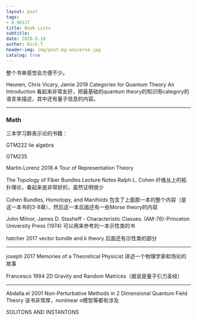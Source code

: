 ```yaml
---
layout: post
tags: 
- 0.98137
title: Book Lists
subtitle: 
date: 2020.9.18
author: Rick.T
header-img: img/post-bg-universe.jpg
catalog: true
---
```


整个书单感觉会方便不少。

Heunen, Chris Vicary, Jamie 2019 Categories for Quantum Theory An Introduction 看起来非常友好，把最基础的quantum theory的知识用category的语言来描述，其中还有量子信息的内容。

---

### Math

三本学习群表示论的书籍：

GTM222 lie algebra

GTM235

Martin Lorenz 2018 A Tour of Representation Theory

The Topology of Fiber Bundles Lecture Notes Ralph L. Cohen 纤维丛上的拓扑理论，看起来是非常好的，虽然证明很少

Cohen Bundles, Homotopy, and Manifolds 包含了上面那一本的整个内容（是这一本书的3-8章），然后这一本后面还有一些Morse theory的内容

John Milnor, James D. Stasheff - Characteristic Classes. (AM-76)-Princeton University Press (1974) 可以用来参考的一本示性类的书

hatcher 2017 vector bundle and k theory 后面还有示性类的部分

---

joseph 2017 Memories of a Theoretical Physicist 讲述一个物理学家和场论的故事

Francesco 1994 2D Gravity and Random Matrices（据说是量子引力圣经）

---

Abdalla.el 2001 Non-Perturbative Methods in 2 Dimensional Quantum Field Theory 该书非常厚，nonlinear σ模型等都有涉及

SOLITONS AND INSTANTONS

